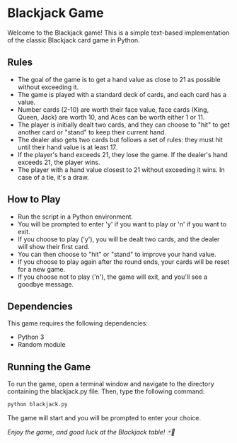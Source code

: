 # Blackjack Game

Welcome to the Blackjack game! This is a simple text-based implementation of the classic Blackjack card game in Python.

## Rules
- The goal of the game is to get a hand value as close to 21 as possible without exceeding it.
- The game is played with a standard deck of cards, and each card has a value.
- Number cards (2-10) are worth their face value, face cards (King, Queen, Jack) are worth 10, and Aces can be worth either 1 or 11.
- The player is initially dealt two cards, and they can choose to "hit" to get another card or "stand" to keep their current hand.
- The dealer also gets two cards but follows a set of rules: they must hit until their hand value is at least 17.
- If the player's hand exceeds 21, they lose the game. If the dealer's hand exceeds 21, the player wins.
- The player with a hand value closest to 21 without exceeding it wins. In case of a tie, it's a draw.

## How to Play
- Run the script in a Python environment.
- You will be prompted to enter 'y' if you want to play or 'n' if you want to exit.
- If you choose to play ('y'), you will be dealt two cards, and the dealer will show their first card.
- You can then choose to "hit" or "stand" to improve your hand value.
- If you choose to play again after the round ends, your cards will be reset for a new game.
- If you choose not to play ('n'), the game will exit, and you'll see a goodbye message.


## Dependencies
This game requires the following dependencies:

- Python 3
- Random module

## Running the Game
To run the game, open a terminal window and navigate to the directory containing the blackjack.py file. Then, type the following command:

```bash
python blackjack.py
```
The game will start and you will be prompted to enter your choice.


*Enjoy the game, and good luck at the Blackjack table! 🃏🎉*